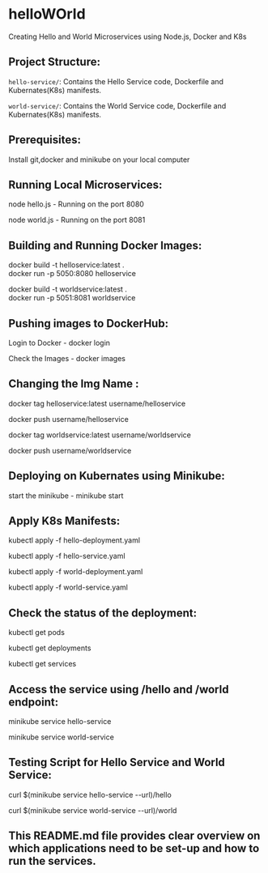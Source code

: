 # helloWOrld
Creating Hello and World Microservices using Node.js, Docker and K8s

## Project Structure:
`hello-service/`: Contains the Hello Service code, Dockerfile and Kubernates(K8s) manifests.

`world-service/`: Contains the World Service code, Dockerfile and Kubernates(K8s) manifests.

## Prerequisites:
Install git,docker and minikube on your local computer

## Running Local Microservices:
node hello.js - Running on the port 8080

node world.js - Running on the port 8081

## Building and Running Docker Images:

docker build -t helloservice:latest .   
docker run -p 5050:8080 helloservice 

docker build -t worldservice:latest .  
docker run -p 5051:8081 worldservice 

## Pushing images to DockerHub:

Login to Docker - docker login

Check the Images - docker images

## Changing the Img Name :

docker tag helloservice:latest username/helloservice

docker push username/helloservice

docker tag worldservice:latest username/worldservice

docker push username/worldservice
                        
## Deploying on Kubernates using Minikube:

start the minikube - minikube start

## Apply K8s Manifests:

kubectl apply -f hello-deployment.yaml

kubectl apply -f hello-service.yaml

kubectl apply -f world-deployment.yaml

kubectl apply -f world-service.yaml

## Check the status of the deployment:

kubectl get pods

kubectl get deployments

kubectl get services

## Access the service using /hello and /world endpoint:

minikube service hello-service

minikube service world-service

## Testing Script for Hello Service and World Service:

curl $(minikube service hello-service --url)/hello

curl $(minikube service world-service --url)/world


## This README.md file provides clear overview on which applications need to be set-up and how to run the services.



          


